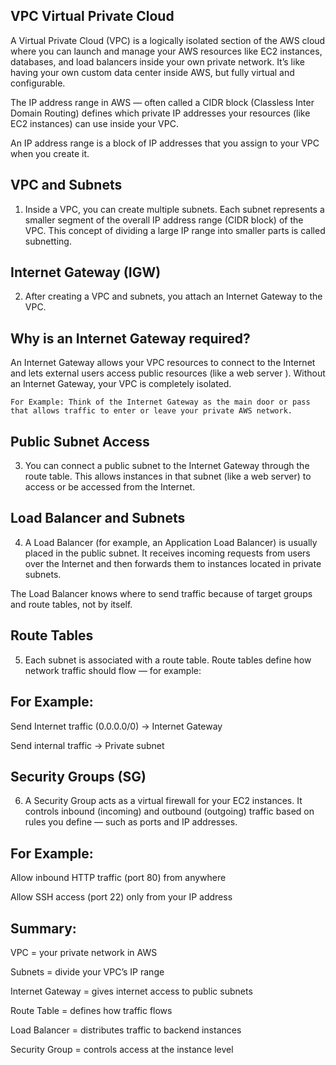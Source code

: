 ## VPC Virtual Private Cloud

A Virtual Private Cloud (VPC) is a logically isolated section of the AWS cloud where you can launch and manage your AWS resources like EC2 instances, databases, and load balancers inside your own private network.
It’s like having your own custom data center inside AWS, but fully virtual and configurable.

The IP address range in AWS — often called a CIDR block (Classless Inter Domain Routing) defines which private IP
 addresses your resources (like EC2 instances) can use inside your VPC.

An IP address range is a block of IP addresses that you assign to your VPC when you create it.

## VPC and Subnets

1.  Inside a VPC, you can create multiple subnets.
    Each subnet represents a smaller segment of the overall IP address range (CIDR block) of the VPC.
    This concept of dividing a large IP range into smaller parts is called subnetting.

## Internet Gateway (IGW)

2.  After creating a VPC and subnets, you attach an Internet Gateway to the VPC.

## Why is an Internet Gateway required?

An Internet Gateway allows your VPC resources to connect to the Internet and lets external users access public resources (like a web server ).
Without an Internet Gateway, your VPC is completely isolated.

    For Example: Think of the Internet Gateway as the main door or pass that allows traffic to enter or leave your private AWS network.


## Public Subnet Access

3.  You can connect a public subnet to the Internet Gateway through the route table.
    This allows instances in that subnet (like a web server) to access or be accessed from the Internet.

## Load Balancer and Subnets

4.  A Load Balancer (for example, an Application Load Balancer) is usually placed in the public subnet.
    It receives incoming requests from users over the Internet and then forwards them to instances located in private subnets.

The Load Balancer knows where to send traffic because of target groups and route tables, not by itself.

## Route Tables

5.  Each subnet is associated with a route table.
    Route tables define how network traffic should flow — for example:

## For Example:

Send Internet traffic (0.0.0.0/0) → Internet Gateway

Send internal traffic → Private subnet

## Security Groups (SG)

6.  A Security Group acts as a virtual firewall for your EC2 instances.
    It controls inbound (incoming) and outbound (outgoing) traffic based on rules you define — such as ports and IP addresses.

## For Example:

Allow inbound HTTP traffic (port 80) from anywhere

Allow SSH access (port 22) only from your IP address

## Summary:

VPC = your private network in AWS

Subnets = divide your VPC’s IP range

Internet Gateway = gives internet access to public subnets

Route Table = defines how traffic flows

Load Balancer = distributes traffic to backend instances

Security Group = controls access at the instance level
